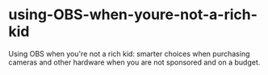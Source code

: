# using-OBS-when-youre-not-a-rich-kid
Using OBS when you're not a rich kid: smarter choices when purchasing cameras and other hardware when you are not sponsored and on a budget.
